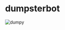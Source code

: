 # dumpsterbot

![dumpy](https://user-images.githubusercontent.com/40371796/187547029-38c10936-73c6-4a63-8f07-e57e6ba65c80.gif)

